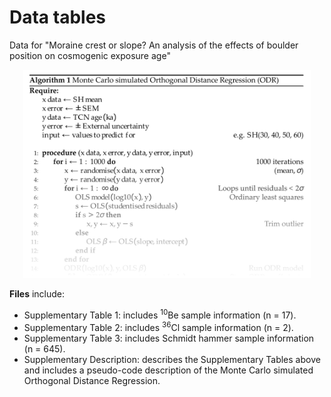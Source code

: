 # Data tables
Data for "Moraine crest or slope? An analysis of the effects of boulder position on cosmogenic exposure age"

<p align="center">
	<img width = "460" src="../images/pseudo.png">
</p>

**Files** include:

- Supplementary Table 1: includes <sup>10</sup>Be sample information (n = 17).
- Supplementary Table 2: includes <sup>36</sup>Cl sample information (n = 2).
- Supplementary Table 3: includes Schmidt hammer sample information (n = 645).
- Supplementary Description: describes the Supplementary Tables above and includes a pseudo-code description of the Monte Carlo simulated Orthogonal Distance Regression.
